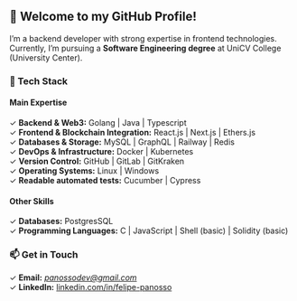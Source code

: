 ## 👋 Welcome to my GitHub Profile!  

I’m a backend developer with strong expertise in frontend technologies. Currently, I’m pursuing a **Software Engineering degree** at UniCV College (University Center).  

### 🚀 Tech Stack  
#### **Main Expertise**  
✓ **Backend & Web3:** Golang | Java | Typescript    
✓ **Frontend & Blockchain Integration:** React.js | Next.js | Ethers.js  
✓ **Databases & Storage:** MySQL | GraphQL | Railway | Redis       
✓ **DevOps & Infrastructure:** Docker | Kubernetes  
✓ **Version Control:** GitHub | GitLab | GitKraken  
✓ **Operating Systems:** Linux | Windows  
✓ **Readable automated tests:** Cucumber | Cypress  

#### **Other Skills**  
✓ **Databases:** PostgresSQL  
✓ **Programming Languages:** C | JavaScript | Shell (basic) | Solidity (basic)    

### 📫 Get in Touch  
✓ **Email:** *panossodev@gmail.com*  
✓ **LinkedIn:** [linkedin.com/in/felipe-panosso](#)
